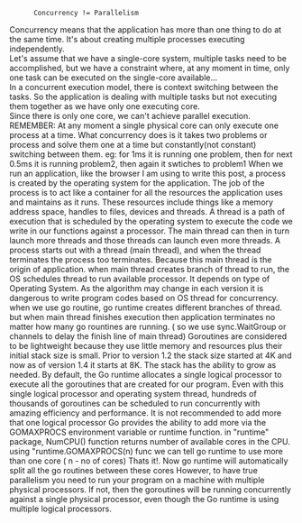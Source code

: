           Concurrency != Parallelism

Concurrency means that the application has more than one thing to do at the same time. It's about creating multiple processes executing independently.  
Let's assume that we have a single-core system, multiple tasks need to be accomplished, but we have a constraint where, at any moment in time, only one task can be executed on the single-core available…  
In a concurrent execution model, there is context switching between the tasks. So the application is dealing with multiple tasks but not executing them together as we have only one executing core.<br />
Since there is only one core, we can't achieve parallel execution.
REMEMBER: At any moment a single physical core can only execute one process at a time. What concurrency does is it takes two problems or process and solve them one at a time but constantly(not constant) switching between them. eg: for 1ms it is running one problem, then for next 0.5ms it is running problem2, then again it swtiches to problem1
When we run an application, like the browser I am using to write this post, a process is created by the operating system for the application. The job of the process is to act like a container for all the resources the application uses and maintains as it runs. These resources include things like a memory address space, handles to files, devices and threads.
A thread is a path of execution that is scheduled by the operating system to execute the code we write in our functions against a processor. The main thread can then in turn launch more threads and those threads can launch even more threads.
A process starts out with a thread (main thread), and when the thread terminates the process too terminates. Because this main thread is the origin of application. 
when main thread creates branch of thread to run, the OS schedules thread to run available processor. It depends on type of Operating System. As the algorithm may change in each version it is dangerous to write program codes based on OS thread for concurrency.
when we use go routine, go runtime creates different branches of thread. but when main thread finishes execution then application terminates no matter how many go rountines are running. ( so we use sync.WaitGroup or channels to delay the finish line of main thread)
Goroutines are considered to be lightweight because they use little memory and resources plus their initial stack size is small. Prior to version 1.2 the stack size started at 4K and now as of version 1.4 it starts at 8K. The stack has the ability to grow as needed.
By default, the Go runtime allocates a single logical processor to execute all the goroutines that are created for our program.
Even with this single logical processor and operating system thread, hundreds of thousands of goroutines can be scheduled to run concurrently with amazing efficiency and performance. It is not recommended to add more that one logical processor
Go provides the ability to add more via the GOMAXPROCS environment variable or runtime function.
in "runtime" package, NumCPU() function returns number of available cores in the CPU.
using "runtime.GOMAXPROCS(n) func we can tell go runtime to use more than one core ( n - no of cores)
Thats it!. Now go runtime will automatically split all the go routines between these cores
However, to have true parallelism you need to run your program on a machine with multiple physical processors. If not, then the goroutines will be running concurrently against a single physical processor, even though the Go runtime is using multiple logical processors.



